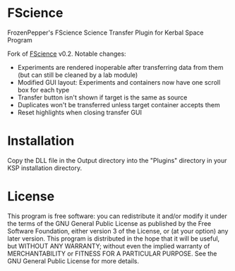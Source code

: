 FScience
========

FrozenPepper's FScience Science Transfer Plugin for Kerbal Space Program

Fork of [FScience][spaceport] v0.2. Notable changes:

- Experiments are rendered inoperable after transferring data from them (but can
  still be cleaned by a lab module)
- Modified GUI layout: Experiments and containers now have one scroll box for
  each type
- Transfer button isn't shown if target is the same as source
- Duplicates won't be transferred unless target container accepts them
- Reset highlights when closing transfer GUI

[spaceport]: http://kerbalspaceport.com/fscience/


Installation
============

Copy the DLL file in the Output directory into the "Plugins" directory in your
KSP installation directory.

License
=======

This program is free software: you can redistribute it and/or modify it under
the terms of the GNU General Public License as published by the Free Software
Foundation, either version 3 of the License, or (at your option) any later
version.  This program is distributed in the hope that it will be useful, but
WITHOUT ANY WARRANTY; without even the implied warranty of MERCHANTABILITY or
FITNESS FOR A PARTICULAR PURPOSE.  See the GNU General Public License for more
details.

